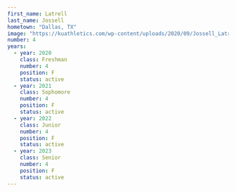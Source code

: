 ```yaml
---
first_name: Latrell
last_name: Jossell
hometown: "Dallas, TX"
image: "https://kuathletics.com/wp-content/uploads/2020/09/Jossell_Latrell_09082020-600x500.jpg"
number: 4
years:
  - year: 2020
    class: Freshman
    number: 4
    position: F
    status: active
  - year: 2021
    class: Sophomore
    number: 4
    position: F
    status: active
  - year: 2022
    class: Junior
    number: 4
    position: F
    status: active
  - year: 2023
    class: Senior
    number: 4
    position: F
    status: active
---
```


